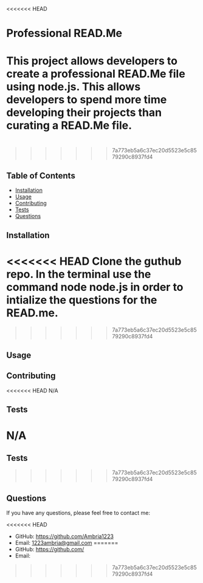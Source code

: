 <<<<<<< HEAD
# Professional READ.Me

This project allows developers to create a professional READ.Me file using node.js. This allows developers to spend more time developing their projects than curating a READ.Me file.
=======
# 


>>>>>>> 7a773eb5a6c37ec20d5523e5c8579290c8937fd4

## Table of Contents

- [Installation](#installation)
- [Usage](#usage)
- [Contributing](#contributing)
- [Tests](#tests)
- [Questions](#questions)

## Installation

<<<<<<< HEAD
Clone the guthub repo. In the terminal use the command node node.js in order to intialize the questions for the READ.me.
=======

>>>>>>> 7a773eb5a6c37ec20d5523e5c8579290c8937fd4

## Usage



## Contributing

<<<<<<< HEAD
N/A

## Tests

N/A
=======


## Tests


>>>>>>> 7a773eb5a6c37ec20d5523e5c8579290c8937fd4

## Questions

If you have any questions, please feel free to contact me:

<<<<<<< HEAD
- GitHub: https://github.com/Ambria1223
- Email: 1223ambria@gmail.com
=======
- GitHub: https://github.com/
- Email: 
>>>>>>> 7a773eb5a6c37ec20d5523e5c8579290c8937fd4
